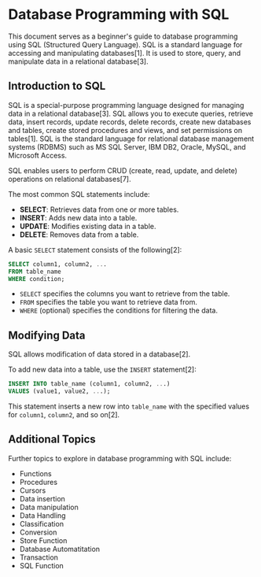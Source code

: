 # Database Programming with SQL

This document serves as a beginner's guide to database programming using SQL (Structured Query Language). SQL is a standard language for accessing and manipulating databases[1]. It is used to store, query, and manipulate data in a relational database[3].

## Introduction to SQL

SQL is a special-purpose programming language designed for managing data in a relational database[3]. SQL allows you to execute queries, retrieve data, insert records, update records, delete records, create new databases and tables, create stored procedures and views, and set permissions on tables[1]. SQL is the standard language for relational database management systems (RDBMS) such as MS SQL Server, IBM DB2, Oracle, MySQL, and Microsoft Access.

SQL enables users to perform CRUD (create, read, update, and delete) operations on relational databases[7].

The most common SQL statements include:
*   **SELECT**: Retrieves data from one or more tables.
*   **INSERT**: Adds new data into a table.
*   **UPDATE**: Modifies existing data in a table.
*   **DELETE**: Removes data from a table.

A basic `SELECT` statement consists of the following[2]:

```sql
SELECT column1, column2, ...
FROM table_name
WHERE condition;
```

*   `SELECT` specifies the columns you want to retrieve from the table.
*   `FROM` specifies the table you want to retrieve data from.
*   `WHERE` (optional) specifies the conditions for filtering the data.

## Modifying Data

SQL allows modification of data stored in a database[2].

To add new data into a table, use the `INSERT` statement[2]:

```sql
INSERT INTO table_name (column1, column2, ...)
VALUES (value1, value2, ...);
```

This statement inserts a new row into `table_name` with the specified values for `column1`, `column2`, and so on[2].

## Additional Topics

Further topics to explore in database programming with SQL include:

*   Functions
*   Procedures
*   Cursors
*   Data insertion
*   Data manipulation
*   Data Handling
*   Classification
*   Conversion
*   Store Function
*   Database Automatitation
*   Transaction
*   SQL Function
